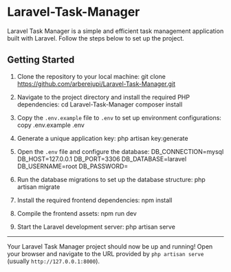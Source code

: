 # Laravel-Task-Manager

Laravel Task Manager is a simple and efficient task management application built with Laravel. Follow the steps below to set up the project.

## Getting Started

1. Clone the repository to your local machine:
   git clone https://github.com/arberejupi/Laravel-Task-Manager.git

2. Navigate to the project directory and install the required PHP dependencies:
   cd Laravel-Task-Manager
   composer install

3. Copy the `.env.example` file to `.env` to set up environment configurations:
   copy .env.example .env

4. Generate a unique application key:
   php artisan key:generate

5. Open the `.env` file and configure the database:
  DB_CONNECTION=mysql DB_HOST=127.0.0.1 DB_PORT=3306 DB_DATABASE=laravel DB_USERNAME=root DB_PASSWORD=

7. Run the database migrations to set up the database structure:
   php artisan migrate

8. Install the required frontend dependencies:
   npm install

9. Compile the frontend assets:
   npm run dev

10. Start the Laravel development server:
   php artisan serve

---

Your Laravel Task Manager project should now be up and running! Open your browser and navigate to the URL provided by `php artisan serve` (usually `http://127.0.0.1:8000`).

